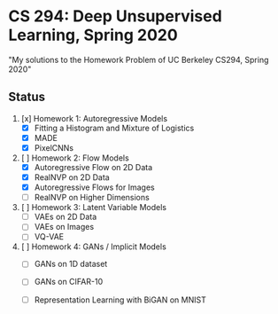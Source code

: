 # CS 294: Deep Unsupervised Learning, Spring 2020 

"My solutions to the Homework Problem of UC Berkeley CS294, Spring 2020"<br>

## Status
1. [x] Homework 1: Autoregressive Models
    * [x] Fitting a Histogram and Mixture of Logistics
    * [x] MADE
    * [x] PixelCNNs
2. [ ] Homework 2: Flow Models
    * [x] Autoregressive Flow on 2D Data
    * [x] RealNVP on 2D Data
    * [x] Autoregressive Flows for Images
    * [ ] RealNVP on Higher Dimensions
3. [ ] Homework 3: Latent Variable Models
    * [ ] VAEs on 2D Data
    * [ ] VAEs on Images
    * [ ] VQ-VAE
4. [ ] Homework 4: GANs / Implicit Models
    * [ ] GANs on 1D dataset
    * [ ] GANs on CIFAR-10
    * [ ] Representation Learning with BiGAN on MNIST

